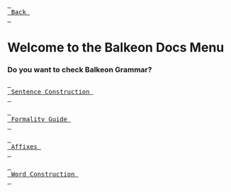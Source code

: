 [<kbd> <br> Back <br> </kbd>][Back]

[Back]: https://metroman.me/en/balkeon

# Welcome to the Balkeon Docs Menu
### Do you want to check Balkeon Grammar?

[<kbd> <br> Sentence Construction <br> </kbd>][SnCs]

[SnCs]: https://metroman.me/en/balkeon/docs/instructions/sentences

[<kbd> <br> Formality Guide <br> </kbd>][FmGi]

[FmGi]: https://metroman.me/en/balkeon/docs/instructions/formalityregister

[<kbd> <br> Affixes <br> </kbd>][FmGi]

[FmGi]: https://metroman.me/en/balkeon/docs/instructions/affixes

[<kbd> <br> Word Construction <br> </kbd>][Back]

[Back]: https://metroman.me/en/balkeon/docs/instructions/wordconstruction
